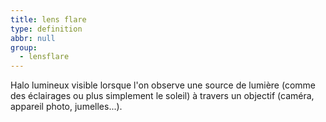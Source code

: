 ```yaml
---
title: lens flare
type: definition
abbr: null
group:
  - lensflare
---
```

Halo lumineux visible lorsque l'on observe une source de lumière (comme des éclairages ou plus simplement le soleil) à travers un objectif (caméra, appareil photo, jumelles...).
